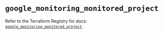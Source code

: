 # `google_monitoring_monitored_project`

Refer to the Terraform Registry for docs: [`google_monitoring_monitored_project`](https://registry.terraform.io/providers/hashicorp/google-beta/6.11.2/docs/resources/google_monitoring_monitored_project).
